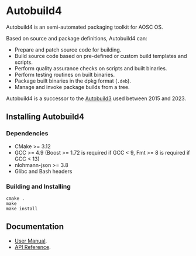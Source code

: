 Autobuild4
==========

Autobuild4 is an semi-automated packaging toolkit for AOSC OS.

Based on source and package definitions, Autobuild4 can:

- Prepare and patch source code for building.
- Build source code based on pre-defined or custom build templates and scripts.
- Perform quality assurance checks on scripts and built binaries.
- Perform testing routines on built binaries.
- Package built binaries in the dpkg format (`.deb`).
- Manage and invoke package builds from a tree.

Autobuild4 is a successor to the [Autobuild3](https://github.com/AOSC-Dev/autobuild3) used between 2015 and 2023.

Installing Autobuild4
---------------------

### Dependencies

- CMake >= 3.12
- GCC >= 4.9 (Boost >= 1.72 is required if GCC < 9, Fmt >= 8 is required if GCC < 13)
- nlohmann-json >= 3.8
- Glibc and Bash headers

### Building and Installing

```
cmake .
make
make install
```

Documentation
-------------

- [User Manual](https://wiki.aosc.io/developer/packaging/autobuild4/).
- [API Reference](https://wiki.aosc.io/developer/packaging/autobuild4/api/).
